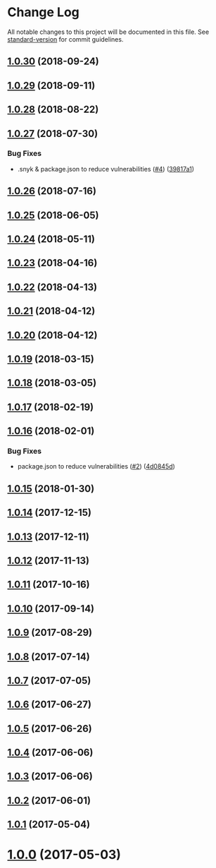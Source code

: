 # Change Log

All notable changes to this project will be documented in this file. See [standard-version](https://github.com/conventional-changelog/standard-version) for commit guidelines.

<a name="1.0.30"></a>
## [1.0.30](https://github.com/AkashaProject/ipfs-js-connector/compare/v1.0.29...v1.0.30) (2018-09-24)



<a name="1.0.29"></a>
## [1.0.29](https://github.com/AkashaProject/ipfs-js-connector/compare/v1.0.28...v1.0.29) (2018-09-11)



<a name="1.0.28"></a>
## [1.0.28](https://github.com/AkashaProject/ipfs-js-connector/compare/v1.0.27...v1.0.28) (2018-08-22)



<a name="1.0.27"></a>
## [1.0.27](https://github.com/AkashaProject/ipfs-js-connector/compare/v1.0.26...v1.0.27) (2018-07-30)


### Bug Fixes

* .snyk & package.json to reduce vulnerabilities ([#4](https://github.com/AkashaProject/ipfs-js-connector/issues/4)) ([39817a1](https://github.com/AkashaProject/ipfs-js-connector/commit/39817a1))



<a name="1.0.26"></a>
## [1.0.26](https://github.com/AkashaProject/ipfs-js-connector/compare/v1.0.25...v1.0.26) (2018-07-16)



<a name="1.0.25"></a>
## [1.0.25](https://github.com/AkashaProject/ipfs-js-connector/compare/v1.0.24...v1.0.25) (2018-06-05)



<a name="1.0.24"></a>
## [1.0.24](https://github.com/AkashaProject/ipfs-js-connector/compare/v1.0.23...v1.0.24) (2018-05-11)



<a name="1.0.23"></a>
## [1.0.23](https://github.com/AkashaProject/ipfs-js-connector/compare/v1.0.22...v1.0.23) (2018-04-16)



<a name="1.0.22"></a>
## [1.0.22](https://github.com/AkashaProject/ipfs-js-connector/compare/v1.0.21...v1.0.22) (2018-04-13)



<a name="1.0.21"></a>
## [1.0.21](https://github.com/AkashaProject/ipfs-js-connector/compare/v1.0.20...v1.0.21) (2018-04-12)



<a name="1.0.20"></a>
## [1.0.20](https://github.com/AkashaProject/ipfs-js-connector/compare/v1.0.19...v1.0.20) (2018-04-12)



<a name="1.0.19"></a>
## [1.0.19](https://github.com/AkashaProject/ipfs-js-connector/compare/v1.0.18...v1.0.19) (2018-03-15)



<a name="1.0.18"></a>
## [1.0.18](https://github.com/AkashaProject/ipfs-js-connector/compare/v1.0.17...v1.0.18) (2018-03-05)



<a name="1.0.17"></a>
## [1.0.17](https://github.com/AkashaProject/ipfs-js-connector/compare/v1.0.16...v1.0.17) (2018-02-19)



<a name="1.0.16"></a>
## [1.0.16](https://github.com/AkashaProject/ipfs-js-connector/compare/v1.0.15...v1.0.16) (2018-02-01)


### Bug Fixes

* package.json to reduce vulnerabilities ([#2](https://github.com/AkashaProject/ipfs-js-connector/issues/2)) ([4d0845d](https://github.com/AkashaProject/ipfs-js-connector/commit/4d0845d))



<a name="1.0.15"></a>
## [1.0.15](https://github.com/AkashaProject/ipfs-js-connector/compare/v1.0.14...v1.0.15) (2018-01-30)



<a name="1.0.14"></a>
## [1.0.14](https://github.com/AkashaProject/ipfs-js-connector/compare/v1.0.13...v1.0.14) (2017-12-15)



<a name="1.0.13"></a>
## [1.0.13](https://github.com/AkashaProject/ipfs-js-connector/compare/v1.0.12...v1.0.13) (2017-12-11)



<a name="1.0.12"></a>
## [1.0.12](https://github.com/AkashaProject/ipfs-js-connector/compare/v1.0.11...v1.0.12) (2017-11-13)



<a name="1.0.11"></a>
## [1.0.11](https://github.com/AkashaProject/ipfs-js-connector/compare/v1.0.10...v1.0.11) (2017-10-16)



<a name="1.0.10"></a>
## [1.0.10](https://github.com/AkashaProject/ipfs-js-connector/compare/v1.0.9...v1.0.10) (2017-09-14)



<a name="1.0.9"></a>
## [1.0.9](https://github.com/AkashaProject/ipfs-js-connector/compare/v1.0.8...v1.0.9) (2017-08-29)



<a name="1.0.8"></a>
## [1.0.8](https://github.com/AkashaProject/ipfs-js-connector/compare/v1.0.7...v1.0.8) (2017-07-14)



<a name="1.0.7"></a>
## [1.0.7](https://github.com/AkashaProject/ipfs-js-connector/compare/v1.0.6...v1.0.7) (2017-07-05)



<a name="1.0.6"></a>
## [1.0.6](https://github.com/AkashaProject/ipfs-js-connector/compare/v1.0.5...v1.0.6) (2017-06-27)



<a name="1.0.5"></a>
## [1.0.5](https://github.com/AkashaProject/ipfs-js-connector/compare/v1.0.4...v1.0.5) (2017-06-26)



<a name="1.0.4"></a>
## [1.0.4](https://github.com/AkashaProject/ipfs-js-connector/compare/v1.0.3...v1.0.4) (2017-06-06)



<a name="1.0.3"></a>
## [1.0.3](https://github.com/AkashaProject/ipfs-js-connector/compare/v1.0.2...v1.0.3) (2017-06-06)



<a name="1.0.2"></a>
## [1.0.2](https://github.com/AkashaProject/ipfs-js-connector/compare/v1.0.0...v1.0.2) (2017-06-01)



<a name="1.0.1"></a>
## [1.0.1](https://github.com/AkashaProject/ipfs-js-connector/compare/v1.0.0...v1.0.1) (2017-05-04)



<a name="1.0.0"></a>
# [1.0.0](https://github.com/AkashaProject/ipfs-js-connector/compare/v1.0.1...v1.0.0) (2017-05-03)
